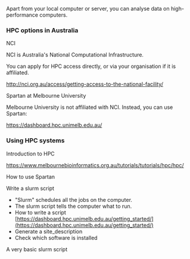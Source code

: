 Apart from your local computer or server, you can analyse data on high-performance computers.



### HPC options in Australia

<ss>NCI</ss>

NCI is Australia's National Computational Infrastructure.

You can apply for HPC access directly, or via your organisation if it is affiliated.

http://nci.org.au/access/getting-access-to-the-national-facility/


<ss>Spartan at Melbourne University</ss>

Melbourne University is not affiliated with NCI. Instead, you can use Spartan:

https://dashboard.hpc.unimelb.edu.au/

### Using HPC systems
Introduction to HPC

https://www.melbournebioinformatics.org.au/tutorials/tutorials/hpc/hpc/



How to use Spartan

Write a slurm script

* "Slurm" schedules all the jobs on the computer.
* The slurm script tells the computer what to run.
* How to write a script [https://dashboard.hpc.unimelb.edu.au/getting_started/](https://dashboard.hpc.unimelb.edu.au/getting_started/)
* Generate a site_description
* Check which software is installed

A very basic slurm script
